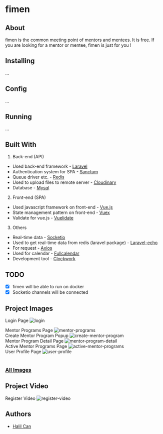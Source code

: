 # fimen

## About
fimen is the common meeting point of mentors and mentees. It is free. If you are looking for a mentor or mentee, fimen is just for you !

## Installing
...
## Config
...
## Running
...

## Built With
1. Back-end (API)
  - Used back-end framework - [Laravel](https://laravel.com/)
  - Authentication system for SPA - [Sanctum](https://laravel.com/docs/8.x/sanctum)
  - Queue driver etc. - [Redis](https://redis.io/)
  - Used to upload files to remote server - [Cloudinary](https://cloudinary.com/)
  - Database - [Mysql](https://www.mysql.com/)
2. Front-end (SPA)
  - Used javascript framework on front-end - [Vue.js](https://vuejs.org/)
  - State management pattern on front-end - [Vuex](https://vuex.vuejs.org/)
  - Validate for vue.js - [Vuelidate](https://vuelidate.js.org/)
3. Others
  - Real-time data - [Socketio](https://socket.io/) 
  - Used to get real-time data from redis (laravel package) - [Laravel-echo](https://www.npmjs.com/package/laravel-echo)
  - For request - [Axios](https://www.npmjs.com/package/axios) 
  - Used for calendar - [Fullcalendar](https://fullcalendar.io/)
  - Development tool - [Clockwork](https://github.com/itsgoingd/clockwork) 

## TODO
 - [x] fimen will be able to run on docker
 - [x] Socketio channels will be connected

## Project Images
Login Page
![login](https://github.com/halilcn/mentor-project/blob/main/project-images/giris-yap.PNG)
<br/>


Mentor Programs Page
![mentor-programs](https://github.com/halilcn/mentor-project/blob/main/project-images/mentor-programlari.PNG)
<br/>
Create Mentor Program Popup
![create-mentor-program](https://github.com/halilcn/mentor-project/blob/main/project-images/mentor-program-olusturma.PNG)
<br/>
Mentor Program Detail Page
![mentor-program-detail](https://github.com/halilcn/mentor-project/blob/main/project-images/mentor-program-detay.PNG)
<br/>
Active Mentor Programs Page
![active-mentor-programs](https://github.com/halilcn/mentor-project/blob/main/project-images/aktif-mentor-programlari.PNG)
<br/>
User Profile Page
![user-profile](https://github.com/halilcn/mentor-project/blob/main/project-images/kullanici-profil.PNG)
<br/>
<br/>

### [All Images](https://github.com/halilcn/mentor-project/tree/main/project-images)

## Project Video
Register Video
![register-video](https://github.com/halilcn/mentor-project/blob/main/project-videos/register.gif)

## Authors
 - [Halil Can](https://github.com/halilcn)
 
 

